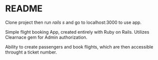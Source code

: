 # README

Clone project then run *rails s* and go to localhost:3000 to use app.

Simple flight booking App, created entirely with Ruby on Rails. Utilizes Clearnace gem for Admin authorization. 

Ability to create passengers and book flights, which are then accessible throught a ticket number.


